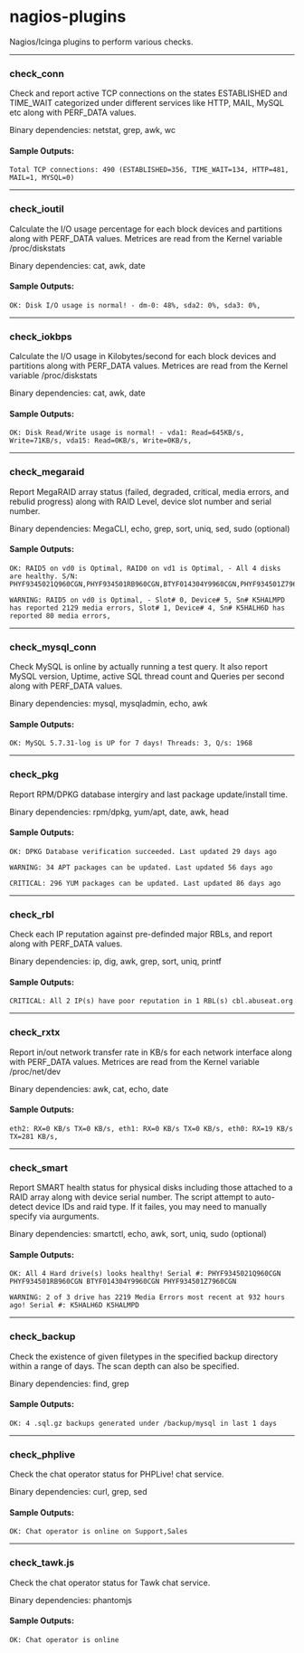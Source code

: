 # nagios-plugins
Nagios/Icinga plugins to perform various checks.

---

### check_conn
Check and report active TCP connections on the states ESTABLISHED and TIME_WAIT categorized under different services like HTTP, MAIL, MySQL etc along with PERF_DATA values.

Binary dependencies: netstat, grep, awk, wc
#### Sample Outputs:
```
Total TCP connections: 490 (ESTABLISHED=356, TIME_WAIT=134, HTTP=481, MAIL=1, MYSQL=0)
```
---

### check_ioutil
Calculate the I/O usage percentage for each block devices and partitions along with PERF_DATA values. Metrices are read from the Kernel variable /proc/diskstats

Binary dependencies: cat, awk, date
#### Sample Outputs:
```
OK: Disk I/O usage is normal! - dm-0: 48%, sda2: 0%, sda3: 0%,
```
---

### check_iokbps
Calculate the I/O usage in Kilobytes/second for each block devices and partitions along with PERF_DATA values. Metrices are read from the Kernel variable /proc/diskstats

Binary dependencies: cat, awk, date
#### Sample Outputs:
```
OK: Disk Read/Write usage is normal! - vda1: Read=645KB/s, Write=71KB/s, vda15: Read=0KB/s, Write=0KB/s,
```
---

### check_megaraid
Report MegaRAID array status (failed, degraded, critical, media errors, and rebulid progress) along with RAID Level, device slot number and serial number.

Binary dependencies: MegaCLI, echo, grep, sort, uniq, sed, sudo (optional)

#### Sample Outputs:
```
OK: RAID5 on vd0 is Optimal, RAID0 on vd1 is Optimal, - All 4 disks are healthy. S/N: PHYF9345021Q960CGN,PHYF934501RB960CGN,BTYF014304Y9960CGN,PHYF934501Z7960CGN
```
```
WARNING: RAID5 on vd0 is Optimal, - Slot# 0, Device# 5, Sn# K5HALMPD has reported 2129 media errors, Slot# 1, Device# 4, Sn# K5HALH6D has reported 80 media errors,
```

---

### check_mysql_conn
Check MySQL is online by actually running a test query. It also report MySQL version, Uptime, active SQL thread count and Queries per second along with PERF_DATA values.

Binary dependencies: mysql, mysqladmin, echo, awk
#### Sample Outputs:
```
OK: MySQL 5.7.31-log is UP for 7 days! Threads: 3, Q/s: 1968
```
---

### check_pkg
Report RPM/DPKG database intergiry and last package update/install time.

Binary dependencies: rpm/dpkg, yum/apt, date, awk, head
#### Sample Outputs:
```
OK: DPKG Database verification succeeded. Last updated 29 days ago
```
```
WARNING: 34 APT packages can be updated. Last updated 56 days ago
```
```
CRITICAL: 296 YUM packages can be updated. Last updated 86 days ago
```
---

### check_rbl
Check each IP reputation against pre-definded major RBLs, and report along with PERF_DATA values.

Binary dependencies: ip, dig, awk, grep, sort, uniq, printf
#### Sample Outputs:
```
CRITICAL: All 2 IP(s) have poor reputation in 1 RBL(s) cbl.abuseat.org
```
---

### check_rxtx
Report in/out network transfer rate in KB/s for each network interface along with PERF_DATA values. Metrices are read from the Kernel variable /proc/net/dev

Binary dependencies: awk, cat, echo, date
#### Sample Outputs:
```
eth2: RX=0 KB/s TX=0 KB/s, eth1: RX=0 KB/s TX=0 KB/s, eth0: RX=19 KB/s TX=281 KB/s,
```
---

### check_smart

Report SMART health status for physical disks including those attached to a RAID array along with device serial number. The script attempt to auto-detect device IDs and raid type. If it failes, you may need to manually specify via aurguments.

Binary dependencies: smartctl, echo, awk, sort, uniq, sudo (optional)
#### Sample Outputs:
```
OK: All 4 Hard drive(s) looks healthy! Serial #: PHYF9345021Q960CGN PHYF934501RB960CGN BTYF014304Y9960CGN PHYF934501Z7960CGN
```
```
WARNING: 2 of 3 drive has 2219 Media Errors most recent at 932 hours ago! Serial #: K5HALH6D K5HALMPD
```
---

### check_backup

Check the existence of given filetypes in the specified backup directory within a range of days. The scan depth can also be specified.

Binary dependencies: find, grep
#### Sample Outputs:
```
OK: 4 .sql.gz backups generated under /backup/mysql in last 1 days
```
---

### check_phplive

Check the chat operator status for PHPLive! chat service.

Binary dependencies: curl, grep, sed
#### Sample Outputs:
```
OK: Chat operator is online on Support,Sales
```
---

### check_tawk.js

Check the chat operator status for Tawk chat service.

Binary dependencies: phantomjs
#### Sample Outputs:
```
OK: Chat operator is online
```
